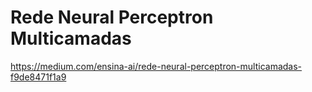 # Rede Neural Perceptron Multicamadas
https://medium.com/ensina-ai/rede-neural-perceptron-multicamadas-f9de8471f1a9